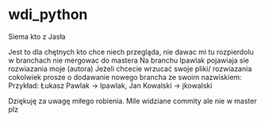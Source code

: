 # wdi_python
Siema kto z Jasła

Jest to dla chętnych kto chce niech przegląda, nie dawac mi tu rozpierdolu w branchach nie mergowac do mastera 
Na branchu lpawlak pojawiaja sie rozwiazania moje (autora) 
Jeżeli chcecie wrzucać swoje pliki/ rozwiazania cokolwiek prosze o dodawanie nowego brancha ze swoim nazwiskiem: 
Przykład: Łukasz Pawlak -> lpawlak, Jan Kowalski -> jkowalski

Dziękuję za uwagę miłego robienia. Mile widziane commity ale nie w master plz
